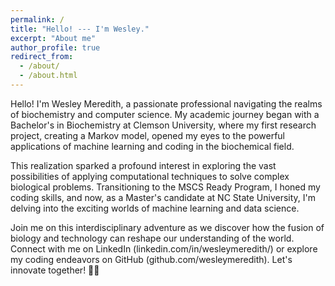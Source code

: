 ```yaml
---
permalink: /
title: "Hello! --- I'm Wesley."
excerpt: "About me"
author_profile: true
redirect_from: 
  - /about/
  - /about.html
---
```


Hello! I'm Wesley Meredith, a passionate professional navigating the realms of biochemistry and computer science. My academic journey began with a Bachelor's in Biochemistry at Clemson University, where my first research project, creating a Markov model, opened my eyes to the powerful applications of machine learning and coding in the biochemical field. 

This realization sparked a profound interest in exploring the vast possibilities of applying computational techniques to solve complex biological problems. Transitioning to the MSCS Ready Program, I honed my coding skills, and now, as a Master's candidate at NC State University, I'm delving into the exciting worlds of machine learning and data science. 

Join me on this interdisciplinary adventure as we discover how the fusion of biology and technology can reshape our understanding of the world. Connect with me on LinkedIn (linkedin.com/in/wesleymeredith/) or explore my coding endeavors on GitHub (github.com/wesleymeredith). Let's innovate together! 🚀🧬


<!-- Getting started
======
1. Register a GitHub account if you don't have one and confirm your e-mail (required!)
1. Fork [this repository](https://github.com/academicpages/academicpages.github.io) by clicking the "fork" button in the top right. 
1. Go to the repository's settings (rightmost item in the tabs that start with "Code", should be below "Unwatch"). Rename the repository "[your GitHub username].github.io", which will also be your website's URL.
1. Set site-wide configuration and create content & metadata (see below -- also see [this set of diffs](http://archive.is/3TPas) showing what files were changed to set up [an example site](https://getorg-testacct.github.io) for a user with the username "getorg-testacct")
1. Upload any files (like PDFs, .zip files, etc.) to the files/ directory. They will appear at https://[your GitHub username].github.io/files/example.pdf.  
1. Check status by going to the repository settings, in the "GitHub pages" section -->

